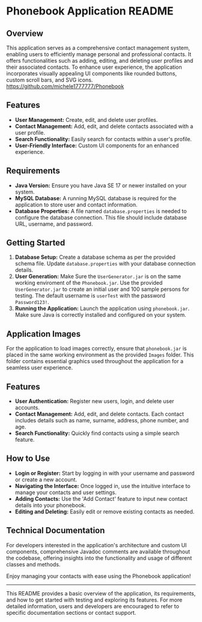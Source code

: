 
# Phonebook Application README

## Overview
This application serves as a comprehensive contact management system, enabling users to efficiently manage personal and professional contacts. It offers functionalities such as adding, editing, and deleting user profiles and their associated contacts. To enhance user experience, the application incorporates visually appealing UI components like rounded buttons, custom scroll bars, and SVG icons.
https://github.com/michele1777777/Phonebook

## Features

- **User Management:** Create, edit, and delete user profiles.
- **Contact Management:** Add, edit, and delete contacts associated with a user profile.
- **Search Functionality:** Easily search for contacts within a user's profile.
- **User-Friendly Interface:** Custom UI components for an enhanced experience.

## Requirements
- **Java Version:** Ensure you have Java SE 17 or newer installed on your system.
- **MySQL Database:** A running MySQL database is required for the application to store user and contact information.
- **Database Properties:** A file named `database.properties` is needed to configure the database connection. This file should include database URL, username, and password.

## Getting Started
1. **Database Setup:** Create a database schema as per the provided schema file. Update `database.properties` with your database connection details.
2. **User Generation:** Make Sure the `UserGenerator.jar` is on the same working enviroment of the `Phonebook.jar`. Use the provided `UserGenerator.jar` to create an initial user and 100 sample persons for testing. The default username is `userTest` with the password `Password123!`.
3. **Running the Application:** Launch the application using `phonebook.jar`. Make sure Java is correctly installed and configured on your system.

## Application Images
For the application to load images correctly, ensure that `phonebook.jar` is placed in the same working environment as the provided `Images` folder. This folder contains essential graphics used throughout the application for a seamless user experience.

## Features
- **User Authentication:** Register new users, login, and delete user accounts.
- **Contact Management:** Add, edit, and delete contacts. Each contact includes details such as name, surname, address, phone number, and age.
- **Search Functionality:** Quickly find contacts using a simple search feature.

## How to Use
- **Login or Register:** Start by logging in with your username and password or create a new account.
- **Navigating the Interface:** Once logged in, use the intuitive interface to manage your contacts and user settings.
- **Adding Contacts:** Use the 'Add Contact' feature to input new contact details into your phonebook.
- **Editing and Deleting:** Easily edit or remove existing contacts as needed.

## Technical Documentation
For developers interested in the application's architecture and custom UI components, comprehensive Javadoc comments are available throughout the codebase, offering insights into the functionality and usage of different classes and methods.

Enjoy managing your contacts with ease using the Phonebook application!

---

This README provides a basic overview of the application, its requirements, and how to get started with testing and exploring its features. For more detailed information, users and developers are encouraged to refer to specific documentation sections or contact support.
